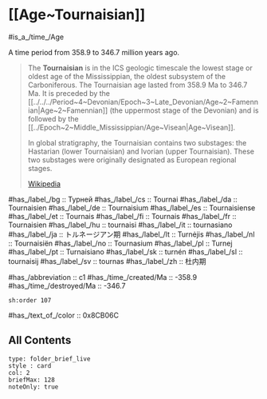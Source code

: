 # [[Age~Tournaisian]] 

#is_a_/time_/Age 

A time period from 358.9 to 346.7 million years ago. 

> The **Tournaisian** is in the ICS geologic timescale the lowest stage or oldest age of the Mississippian, the oldest subsystem of the Carboniferous. The Tournaisian age lasted from 358.9 Ma to 346.7 Ma. It is preceded by the [[../../../Period~4~Devonian/Epoch~3~Late_Devonian/Age~2~Famennian|Age~2~Famennian]] (the uppermost stage of the Devonian) and is followed by the [[../Epoch~2~Middle_Mississippian/Age~Visean|Age~Visean]]. 
> 
> In global stratigraphy, the Tournaisian contains two substages: the Hastarian (lower Tournaisian) and Ivorian (upper Tournaisian). These two substages were originally designated as European regional stages.
>
> [Wikipedia](https://en.wikipedia.org/wiki/Tournaisian)

#has_/label_/bg  :: Турней
#has_/label_/cs  :: Tournai
#has_/label_/da  :: Tournaisien
#has_/label_/de  :: Tournaisium
#has_/label_/es  :: Tournaisiense
#has_/label_/et  :: Tournais
#has_/label_/fi  :: Tournais
#has_/label_/fr  :: Tournaisien
#has_/label_/hu  :: tournaisi
#has_/label_/it  :: tournasiano
#has_/label_/ja  :: トルネージアン期
#has_/label_/lt  :: Turnėjis
#has_/label_/nl  :: Tournaisiën
#has_/label_/no  :: Tournasium
#has_/label_/pl  :: Turnej
#has_/label_/pt  :: Turnaisiano
#has_/label_/sk  :: turnén
#has_/label_/sl  :: tournaisij
#has_/label_/sv  :: tournas
#has_/label_/zh  :: 杜内期

#has_/abbreviation :: c1
#has_/time_/created/Ma :: -358.9 
#has_/time_/destroyed/Ma :: -346.7 

    sh:order 107 

#has_/text_of_/color :: 0x8CB06C

## All Contents

```ccard
type: folder_brief_live
style : card
col: 2
briefMax: 128
noteOnly: true
```



